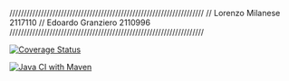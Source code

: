 ////////////////////////////////////////////////////////////////////
// Lorenzo Milanese 2117110
// Edoardo Granziero 2110996
////////////////////////////////////////////////////////////////////

[![Coverage Status](https://coveralls.io/repos/github/lorenzo-milanese/Seconda_Prova_Pratica/badge.svg?branch=feature/caricamento_file)](https://coveralls.io/github/lorenzo-milanese/Seconda_Prova_Pratica?branch=feature/caricamento_file)

[![Java CI with Maven](https://github.com/lorenzo-milanese/Seconda_Prova_Pratica/actions/workflows/ci.yml/badge.svg)](https://github.com/lorenzo-milanese/Seconda_Prova_Pratica/actions/workflows/ci.yml)
